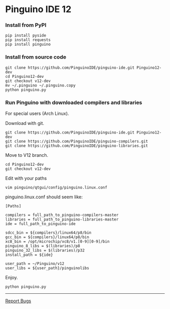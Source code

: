 Pinguino IDE 12
===============


### Install from PyPI ###
```shell
pip install pyside
pip install requests
pip install pinguino
```


### Install from source code ###

```shell
git clone https://github.com/PinguinoIDE/pinguino-ide.git Pinguino12-dev
cd Pinguino12-dev
git checkout v12-dev
mv ~/.pinguino ~/.pinguino.copy
python pinguino.py
```


### Run Pinguino with downloaded compilers and libraries ###
For special users (Arch Linux).

Download with git.
```shell
git clone https://github.com/PinguinoIDE/pinguino-ide.git Pinguino12-dev
git clone https://github.com/PinguinoIDE/pinguino-compilers.git
git clone https://github.com/PinguinoIDE/pinguino-libraries.git
```

Move to V12 branch.
```shell
cd Pinguino12-dev
git checkout v12-dev
```

Edit with your paths
```shell
vim pinguino/qtgui/config/pinguino.linux.conf
```

pinguino.linux.conf should seem like:
```
[Paths]

compilers = full_path_to_pinguino-compilers-master
libraries = full_path_to_pinguino-libraries-master
ide = full_path_to_pinguino-ide

sdcc_bin = ${compilers}/linux64/p8/bin
gcc_bin = ${compilers}/linux64/p8/bin
xc8_bin = /opt/microchip/xc8/v1.[0-9][0-9]/bin
pinguino_8_libs = $(libraries)/p8
pinguino_32_libs = $(libraries)/p32
install_path = ${ide}

user_path = ~/Pinguino/v12
user_libs = ${user_path}/pinguinolibs
```

Enjoy.
```shell
python pinguino.py
```

----
[Report Bugs](https://github.com/PinguinoIDE/pinguino-ide/issues)


